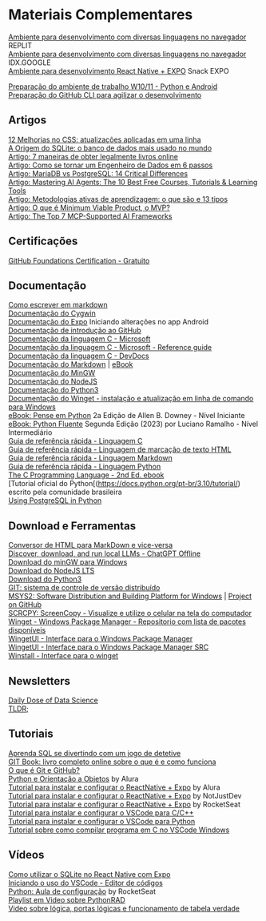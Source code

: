 # Materiais Complementares
[Ambiente para desenvolvimento com diversas linguagens no navegador](https://replit.com) REPLIT
<br>[Ambiente para desenvolvimento com diversas linguagens no navegador](https://idx.dev/) IDX.GOOGLE
<br>[Ambiente para desenvolvimento React Native + EXPO](https://snack.expo.dev) Snack EXPO

[Preparação do ambiente de trabalho W10/11 - Python e Android](./w11setup.txt)
<br>[Preparação do GitHub CLI para agilizar o desenvolvimento](./w11_githubcli.txt)

## Artigos
[12 Melhorias no CSS: atualizações aplicadas em uma linha](https://moderncss.dev/12-modern-css-one-line-upgrades/)
<br>[A Origem do SQLite: o banco de dados mais usado no mundo](https://thenewstack.io/the-origin-story-of-sqlite-the-worlds-most-widely-used-database-software/)
<br>[Artigo: 7 maneiras de obter legalmente livros online](https://www.howtogeek.com/legal-ways-to-get-free-ebooks/)
<br>[Artigo: Como se tornar um Engenheiro de Dados em 6 passos](https://www.coffeeandtips.com/post/como-se-tornar-um-engenheiro-de-dados-em-6-passos)
<br>[Artigo: MariaDB vs PostgreSQL: 14 Critical Differences](https://kinsta.com/blog/mariadb-vs-postgresql/)
<br>[Artigo: Mastering AI Agents: The 10 Best Free Courses, Tutorials & Learning Tools](https://medium.com/@maximilian.vogel/mastering-ai-agents-the-10-best-free-courses-tutorials-learning-tools-46bc380a19d1)
<br>[Artigo: Metodologias ativas de aprendizagem: o que são e 13 tipos](https://www.totvs.com/blog/instituicao-de-ensino/metodologias-ativas-de-aprendizagem/)
<br>[Artigo: O que é Minimum Viable Product, o MVP?](https://distrito.me/blog/minimo-produto-viavel-mvp/)
<br>[Artigo: The Top 7 MCP-Supported AI Frameworks](https://medium.com/@amosgyamfi/the-top-7-mcp-supported-ai-frameworks-a8e5030c87ab)

## Certificações
[GitHub Foundations Certification - Gratuito](https://education.github.com/experiences/foundations_certificate)

## Documentação
[Como escrever em markdown](https://daringfireball.net/projects/markdown/syntax)
<br>[Documentação do Cygwin](https://cygwin.com)
<br>[Documentação do Expo](https://docs.expo.dev/get-started/start-developing/) Iniciando alterações no app Android
<br>[Documentação de introdução ao GitHub](https://docs.github.com/pt/get-started)
<br>[Documentação da linguagem C - Microsoft](https://learn.microsoft.com/pdf?url=https%3A%2F%2Flearn.microsoft.com%2Fpt-br%2Fcpp%2Fc-language%2Ftoc.json%3Fview%3Dmsvc-170)
<br>[Documentação da linguagem C - Microsoft - Reference guide](https://learn.microsoft.com/en-us/cpp/c-language/c-language-reference?view=msvc-170)
<br>[Documentação da linguagem C - DevDocs](https://devdocs.io/c/)
<br>[Documentação do Markdown](https://www.markdownguide.org/getting-started/) | [eBook](https://online.fliphtml5.com/eouqh/girj/#p=62)
<br>[Documentação do MinGW](https://www.mingw-w64.org)
<br>[Documentação do NodeJS](https://nodejs.org/docs/latest/api/)
<br>[Documentação do Python3](https://docs.python.org/3/)
<br>[Documentação do Winget - instalação e atualização em linha de comando para Windows](https://learn.microsoft.com/en-us/windows/package-manager/winget/)
<br>[eBook: Pense em Python](https://penseallen.github.io/PensePython2e/) 2a Edição de Allen B. Downey - Nível Iniciante
<br>[eBook: Python Fluente](https://pythonfluente.com) Segunda Edição (2023) por Luciano Ramalho - Nível Intermediário
<br>[Guia de referência rápida - Linguagem C](https://quickref.me/c.html)
<br>[Guia de referência rápida - Linguagem de marcação de texto HTML](https://quickref.me/html.html)
<br>[Guia de referência rápida - Linguagem Markdown](https://quickref.me/markdown.html)
<br>[Guia de referência rápida - Linguagem Python](https://quickref.me/python.html)
<br>[The C Programming Language - 2nd Ed. ebook](https://seriouscomputerist.atariverse.com/media/pdf/book/C%20Programming%20Language%20-%202nd%20Edition%20(OCR).pdf)
<br>[Tutorial oficial do Python[(https://docs.python.org/pt-br/3.10/tutorial/) escrito pela comunidade brasileira
<br>[Using PostgreSQL in Python](https://www.datacamp.com/tutorial/tutorial-postgresql-python)

## Download e Ferramentas
[Conversor de HTML para MarkDown e vice-versa](https://htmlmarkdown.com)
<br>[Discover, download, and run local LLMs - ChatGPT Offline](https://lmstudio.ai)
<br>[Download do minGW para Windows](https://osdn.net/projects/mingw/)
<br>[Download do NodeJS LTS](https://nodejs.org)
<br>[Download do Python3](https://www.python.org/downloads/)
<br>[GIT: sistema de controle de versão distribuído](https://git-scm.com)
<br>[MSYS2: Software Distribution and Building Platform for Windows](https://www.msys2.org) | [Project on GitHub](https://github.com/msys2)
<br>[SCRCPY: ScreenCopy - Visualize e utilize o celular na tela do computador](https://github.com/Genymobile/scrcpy/)
<br>[Winget - Windows Package Manager - Repositorio com lista de pacotes disponíveis](https://github.com/microsoft/winget-pkgs/)
<br>[WingetUI - Interface para o Windows Package Manager](https://www.marticliment.com/wingetui/)
<br>[WingetUI - Interface para o Windows Package Manager SRC](https://github.com/marticliment/WingetUI)
<br>[Winstall - Interface para o winget](https://winstall.app)

## Newsletters
[Daily Dose of Data Science](https://blog.dailydoseofds.com/)
<br>[TLDR; ](https://tldr.tech/newsletters)


## Tutoriais
[Aprenda SQL se divertindo com um jogo de detetive](https://www.sqlnoir.com)
<br>[GIT Book: livro completo online sobre o que é e como funciona](https://git-scm.com/book/pt-br/v2)
<br>[O que é Git e GitHub?](https://www.alura.com.br/artigos/o-que-e-git-github)
<br>[Python e Orientação a Objetos](https://www.alura.com.br/apostila-python-orientacao-a-objetos) by Alura
<br>[Tutorial para instalar e configurar o ReactNative + Expo](https://www.alura.com.br/artigos/configurando-o-ambiente-react-native) by Alura
<br>[Tutorial para instalar e configurar o ReactNative + Expo](https://www.notjust.dev/blog/2021-11-04-expo-development-environment-setup-for-first-react-native-project-windows) by NotJustDev
<br>[Tutorial para instalar e configurar o ReactNative + Expo](https://react-native.rocketseat.dev/expo-managed/windows/) by RocketSeat
<br>[Tutorial para instalar e configurar o VSCode para C/C++](https://code.visualstudio.com/docs/cpp/config-mingw)
<br>[Tutorial para instalar e configurar o VSCode para Python](https://hub.asimov.academy/blog/como-instalar-e-configurar-o-vscode/)
<br>[Tutorial sobre como compilar programa em C no VSCode Windows](https://www.tabnews.com.br/GabrielMoya/como-compilar-c-no-vscode-em-um-ambiente-windows)

## Vídeos
[Como utilizar o SQLite no React Native com Expo](https://www.youtube.com/watch?v=BJEACwKXWf8)
<br>[Iniciando o uso do VSCode - Editor de códigos](https://code.visualstudio.com/docs/introvideos/basics)
<br>[Python: Aula de configuração](https://efficient-sloth-d85.notion.site/Python-7c67e674c3c5410d8473ab2f4a39afef) by RocketSeat
<br>[Playlist em Video sobre PythonRAD](https://www.youtube.com/watch?v=c90uY0a1bWY&list=PLZbE2P-mybWQMzuf9N5aDd5gIbZdWHaaz)
<br>[Video sobre lógica, portas lógicas e funcionamento de tabela verdade](https://m.youtube.com/watch?v=BbnDmeNojFA)
